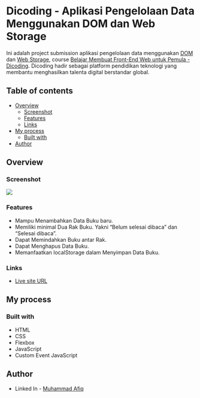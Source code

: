 # Dicoding - Aplikasi Pengelolaan Data Menggunakan DOM dan Web Storage

Ini adalah project submission aplikasi pengelolaan data menggunakan [DOM](https://developer.mozilla.org/en-US/docs/Web/API/Document_Object_Model) dan [Web Storage](https://developer.mozilla.org/en-US/docs/Web/API/Web_Storage_API), course [Belajar Membuat Front-End Web untuk Pemula - Dicoding](https://www.dicoding.com/academies/315).
Dicoding hadir sebagai platform pendidikan teknologi yang membantu menghasilkan talenta digital berstandar global.

## Table of contents

- [Overview](#overview)
  - [Screenshot](#screenshot)
  - [Features](#features)
  - [Links](#links)
- [My process](#my-process)
  - [Built with](#built-with)
- [Author](#author)

## Overview

### Screenshot

![](./new_screenshot.png)

### Features

- Mampu Menambahkan Data Buku baru.
- Memiliki minimal Dua Rak Buku. Yakni “Belum selesai dibaca” dan “Selesai dibaca”.
- Dapat Memindahkan Buku antar Rak.
- Dapat Menghapus Data Buku.
- Memanfaatkan localStorage dalam Menyimpan Data Buku.

### Links

- [Live site URL](https://ijuldev.github.io/bookshelf-app)

## My process

### Built with

- HTML
- CSS
- Flexbox
- JavaScript
- Custom Event JavaScript

## Author
- Linked In - [Muhammad Afiq](https://www.linkedin.com/in/muhammad-afiq-2a097314b/)
